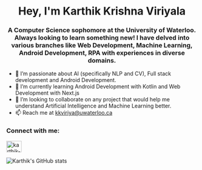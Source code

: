 <h1 align="center">Hey, I'm Karthik Krishna Viriyala</h1>
<h3 align="center">A Computer Science sophomore at the University of Waterloo. Always looking to learn something new! I have delved into various branches like Web Development, Machine Learning, Android Development, RPA with experiences in diverse domains.</h3>

- 👀 I’m passionate about AI (specifically NLP and CV), Full stack development and Android Development.
- 🌱 I’m currently learning Android Development with Kotlin and Web Development with Next.js
- 💞️ I’m looking to collaborate on any project that would help me understand Artificial Intelligence and Machine Learning better.
- 📫 Reach me at kkviriya@uwaterloo.ca

<h3 align="left">Connect with me:</h3>
<p align="left">
<a href="https://linkedin.com/in/karthik-krishna-viriyala" target="blank"><img align="center" src="https://raw.githubusercontent.com/rahuldkjain/github-profile-readme-generator/master/src/images/icons/Social/linked-in-alt.svg" alt="karthik-krishna-viriyala" height="30" width="40" /></a>
</p>


  ![Karthik's GitHub stats](https://github-readme-stats.vercel.app/api?username=karthikkrishna1&show_icons=true&theme=radical)

<!---
karthikkrishna1/karthikkrishna1 is a ✨ special ✨ repository because its `README.md` (this file) appears on your GitHub profile.
You can click the Preview link to take a look at your changes.
--->
